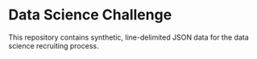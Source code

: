 # Data Science Challenge
This repository contains synthetic, line-delimited JSON data for the data science recruiting process.
